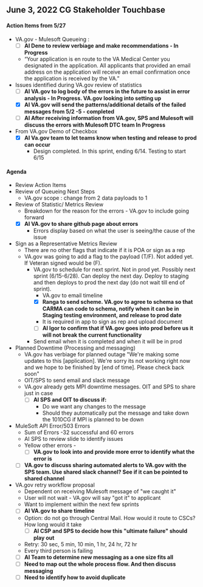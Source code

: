 ## June 3, 2022 CG Stakeholder Touchbase

#### Action Items from 5/27
- VA.gov - Mulesoft Queueing : 
     - [ ] **AI Dene to review verbiage and make recommendations - In Progress**
     - “Your application is en route to the VA Medical Center you designated in the application. All applicants that provided an email address on the application will receive an email confirmation once the application is received by the VA.”
- Issues identified during VA.gov review of statistics
     - [ ] **AI VA.gov to log body of the errors in the future to assist in error analysis - In Progress. VA.gov looking into setting up**
     - [x] **AI VA.gov will send the patterns/additional details of the failed messages from 5/2 -5 - completed**
     - [ ] **AI After receiving information from VA.gov, SPS and Mulesoft will discuss the errors with Mulesoft DTC team In Progress**
- From VA.gov Demo of Checkbox
     - [x] **AI Va.gov team to let teams know when testing and release to prod can occur**
          - Design completed. In this sprint, ending 6/14. Testing to start 6/15
 

#### Agenda
- Review Action Items
- Review of Queueing Next Steps
     - VA.gov scope : change from 2 data payloads to 1
- Review of Statistic/ Metrics Review
     - Breakdown for the reason for the errors - VA.gov to include going forward
     - [x] **AI VA.gov to share github page about errors**
          - Errors display based on what the user is seeing/the cause of the issue
- Sign as a Representative Metrics Review
     - There are no other flags that indicate if it is POA or sign as a rep
     - VA.gov was going to add a flag to the payload (T/F). Not added yet. If Veteran signed would be (F).
          - VA.gov to schedule for next sprint. Not in prod yet. Possibly next sprint (6/15-6/28). Can deploy the next day. Deploy to staging and then deploys to prod the next day (do not wait till end of sprint).
               - VA.gov to email timeline
               - [x] **Ranga to send scheme. VA.gov to agree to schema so that CARMA can code to schema, notify when it can be in Staging testing environment, and release to prod date**
               - It is required in app to sign as rep and upload document
               - [ ] **AI Igor to confirm that if VA.gov goes into prod before us it will not break the current functionality**
          - Send email when it is completed and when it will be in prod
- Planned Downtime (Processing and messaging)
     - VA.gov has verbiage for planned outage "We're making some updates to this [application]. We're sorry its not working right now and we hope to be finished by [end of time]. Please check back soon"
     - OIT/SPS to send email and slack message
     - VA.gov already gets MPI downtime messages. OIT and SPS to share just in case
          - [ ] **AI SPS and OIT to discuss if:**
               - Do we want any changes to the message
               - Should they automatically put the message and take down the 1010CG if MPI is planned to be down
- MuleSoft API Error/503 Errors
     - Sum of Errors -32 successful and 60 errors
     - AI SPS to review slide to identify issues
     - Yellow other errors - 
          - [ ] **VA.gov to look into and provide more error to identify what the error is**
     - [ ] **VA.gov to discuss sharing automated alerts to VA.gov with the SPS team. Use shared slack channel? See if it can be pointed to shared channel**
- VA.gov retry workflow proposal
     - Dependent on receiving Mulesoft message of "we caught it"
     - User will not wait - VA.gov will say "got it" to applicant
     - Want to implement within the next few sprints
     - [ ] **AI VA.gov to share timeline**
     - Option: do not go through Central Mail. How would it route to CSCs? How long would it take
          - [ ] **AI CSP and SPS to decide how this "ultimate failure" should play out**
     - Retry: 30 sec, 5 min, 10 min, 1 hr, 24 hr, 72 hr
     - Every third person is failing
     - [ ] **AI Team to determine new messaging as a one size fits all**
     - [ ] **Need to map out the whole process flow. And then discuss messaging**
     - [ ] **Need to identify how to avoid duplicate**
